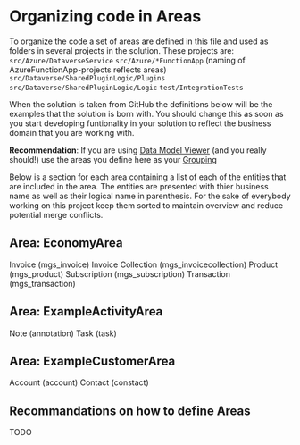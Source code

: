 # Organizing code in Areas

To organize the code a set of areas are defined in this file and used as folders in several projects in the solution.
These projects are:
`src/Azure/DataverseService`
`src/Azure/*FunctionApp` (naming of AzureFunctionApp-projects reflects areas)
`src/Dataverse/SharedPluginLogic/Plugins`
`src/Dataverse/SharedPluginLogic/Logic`
`test/IntegrationTests`

When the solution is taken from GitHub the definitions below will be the examples that the solution is born with.
You should change this as soon as you start developing funtionality in your solution to reflect the business domain that you are working with.

**Recommendation**: If you are using [Data Model Viewer](https://github.com/delegateas/DataModelViewer) (and you really should!) use the areas you define here as your [Grouping](https://github.com/delegateas/DataModelViewer?tab=readme-ov-file#grouping)

Below is a section for each area containing a list of each of the entities that are included in the area. The entities are presented with thier business name as well as their logical name in parenthesis.
For the sake of everybody working on this project keep them sorted to maintain overview and reduce potential merge conflicts.

## Area: EconomyArea
Invoice (mgs_invoice)
Invoice Collection (mgs_invoicecollection)
Product (mgs_product)
Subscription (mgs_subscription)
Transaction (mgs_transaction)

## Area: ExampleActivityArea
Note (annotation)
Task (task)

## Area: ExampleCustomerArea
Account (account)
Contact (constact)

## Recommandations on how to define Areas
TODO